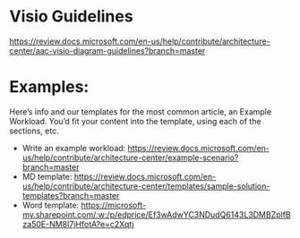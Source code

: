 # Visio Guidelines
https://review.docs.microsoft.com/en-us/help/contribute/architecture-center/aac-visio-diagram-guidelines?branch=master

# Examples:

Here’s info and our templates for the most common article, an Example Workload. You’d fit your content into the template, using each of the sections, etc.
- Write an example workload: https://review.docs.microsoft.com/en-us/help/contribute/architecture-center/example-scenario?branch=master
- MD template: https://review.docs.microsoft.com/en-us/help/contribute/architecture-center/templates/sample-solution-templates?branch=master
- Word template: https://microsoft-my.sharepoint.com/:w:/p/edprice/Ef3wAdwYC3NDudQ6143L3DMBZplfBza50E-NM8I7jHfotA?e=c2Xqtj
